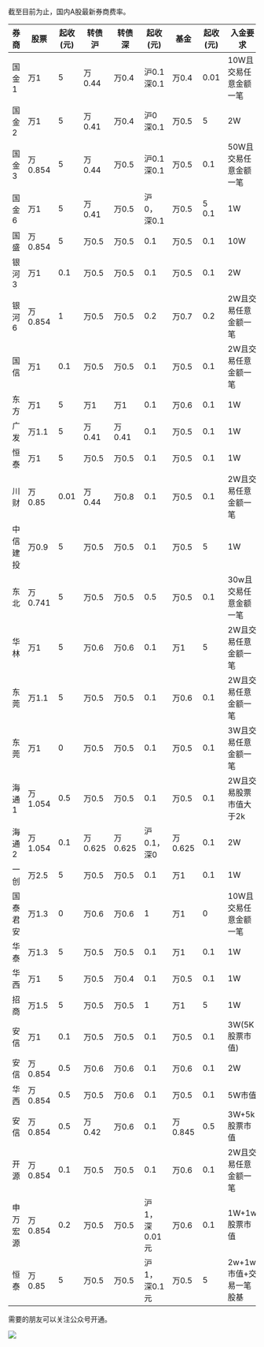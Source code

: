 截至目前为止，国内A股最新券商费率。


| 券商     | 股票    | 起收(元) | 转债沪  | 转债深  | 起收(元)      | 基金    | 起收(元)       | 入金要求               |
| -------- | ------- | -------- | ------- | ------- | ------------- | ------- | -------------- | ---------------------- |
| 国金1    | 万1     | 5        | 万0.44  | 万0.4   | 沪0.1深0.1    | 万0.4   | 0.01           | 10W且交易任意金额一笔  |
| 国金2    | 万1     | 5        | 万0.41  | 万0.4   | 沪0 深0.1     | 万0.5   | 5              | 2W                     |
| 国金3    | 万0.854 | 5        | 万0.44  | 万0.5   | 沪0.1 深0.1   | 万0.5   | 0.1            | 50W且交易任意金额一笔  |
| 国金6    | 万1     | 5        | 万0.41  | 万0.5   | 沪0，深0.1    | 万0.5   | 5          0.1 | 1W                     |
| 国盛     | 万0.854 | 5        | 万0.5   | 万0.5   | 0.1           | 万0.5   | 0.1            | 10W                    |
| 银河3    | 万1     | 0.1      | 万0.5   | 万0.5   | 0.1           | 万0.5   | 0.1            | 2W                     |
| 银河6    | 万0.854 | 1        | 万0.5   | 万0.5   | 0.2           | 万0.7   | 0.2            | 2W且交易任意金额一笔   |
| 国信     | 万1     | 0.1      | 万0.5   | 万0.5   | 0.1           | 万0.5   | 0.1            | 2W且交易任意金额一笔   |
| 东方     | 万1     | 5        | 万1     | 万1     | 0.1           | 万0.6   | 0.1            | 1W                     |
| 广发     | 万1.1   | 5        | 万0.41  | 万0.41  | 0.1           | 万0.5   | 0.1            | 1W                     |
| 恒泰     | 万1     | 5        | 万0.5   | 万0.5   | 0.1           | 万0.5   | 0.1            | 1W                     |
| 川财     | 万0.85  | 0.01     | 万0.44  | 万0.8   | 0.1           | 万0.5   | 0.1            | 2W且交易任意金额一笔   |
| 中信建投 | 万0.9   | 5        | 万0.5   | 万0.5   | 0.1           | 万0.5   | 5              | 1W                     |
| 东北     | 万0.741 | 5        | 万0.5   | 万0.5   | 0.5           | 万0.5   | 0.1            | 30w且交易任意金额一笔  |
| 华林     | 万1     | 5        | 万0.6   | 万0.6   | 0.1           | 万1     | 5              | 2W且交易任意金额一笔   |
| 东莞     | 万1.1   | 5        | 万0.5   | 万0.5   | 0.1           | 万0.6   | 0.1            | 2W且交易任意金额一笔   |
| 东莞     | 万1     | 0        | 万0.5   | 万0.5   | 0.1           | 万0.5   | 0.1            | 3W且交易任意金额一笔   |
| 海通1    | 万1.054 | 0.5      | 万0.5   | 万0.5   | 0.1           | 万0.5   | 0.1            | 2W且交易股票市值大于2k |
| 海通2    | 万1.054 | 0.1      | 万0.625 | 万0.625 | 沪0.1，深0    | 万0.625 | 0.1            | 2W                     |
| 一创     | 万2.5   | 5        | 万0.5   | 万0.5   | 0.1           | 万1     | 0.1            | 1W                     |
| 国泰君安 | 万1.3   | 0        | 万0.6   | 万0.6   | 1             | 万1     | 0              | 10W且交易任意金额一笔  |
| 华泰     | 万1.3   | 5        | 万0.5   | 万0.5   | 0.1           | 万1     | 0.1            | 1W                     |
| 华西     | 万1     | 5        | 万0.5   | 万0.4   | 0.1           | 万0.5   | 0.1            | 1W                     |
| 招商     | 万1.5   | 5        | 万0.5   | 万0.5   | 1             | 万1     | 5              | 1W                     |
| 安信     | 万1     | 0.1      | 万0.5   | 万0.5   | 0.1           | 万0.5   | 0.1            | 3W(5K股票市值)         |
| 安信     | 万0.854 | 0.5      | 万0.6   | 万0.6   | 0.1           | 万0.6   | 0.1            | 2W                     |
| 华西     | 万0.854 | 0.5      | 万0.5   | 万0.6   | 0.1           | 万0.5   | 0.1            | 5W市值                 |
| 安信     | 万0.854 | 0.5      | 万0.42  | 万0.6   | 0.1           | 万0.845 | 0.5            | 3W+5k股票市值          |
| 开源     | 万0.854 | 0.1      | 万0.5   | 万0.5   | 0.1           | 万0.6   | 0.1            | 2W且交易任意金额一笔   |
| 申万宏源 | 万0.854 | 0.2      | 万0.5   | 万0.5   | 沪1，深0.01元 | 万0.6   | 0.1            | 1W+1w股票市值          |
| 恒泰     | 万0.85  | 5        | 万0.5   | 万0.5   | 沪1，深0.1元  | 万0.5   | 5              | 2w+1w市值+交易一笔股基 |

需要的朋友可以关注公众号开通。

![](https://pic.kaihu51.com/qmtptrade/img/2023/09/%E5%A4%A7%E6%95%B0%E6%8D%AE%E9%87%8F%E5%8C%96-%E5%85%AC%E4%BC%97%E5%8F%B7%E4%BA%8C%E7%BB%B4%E7%A0%81.jpg)

